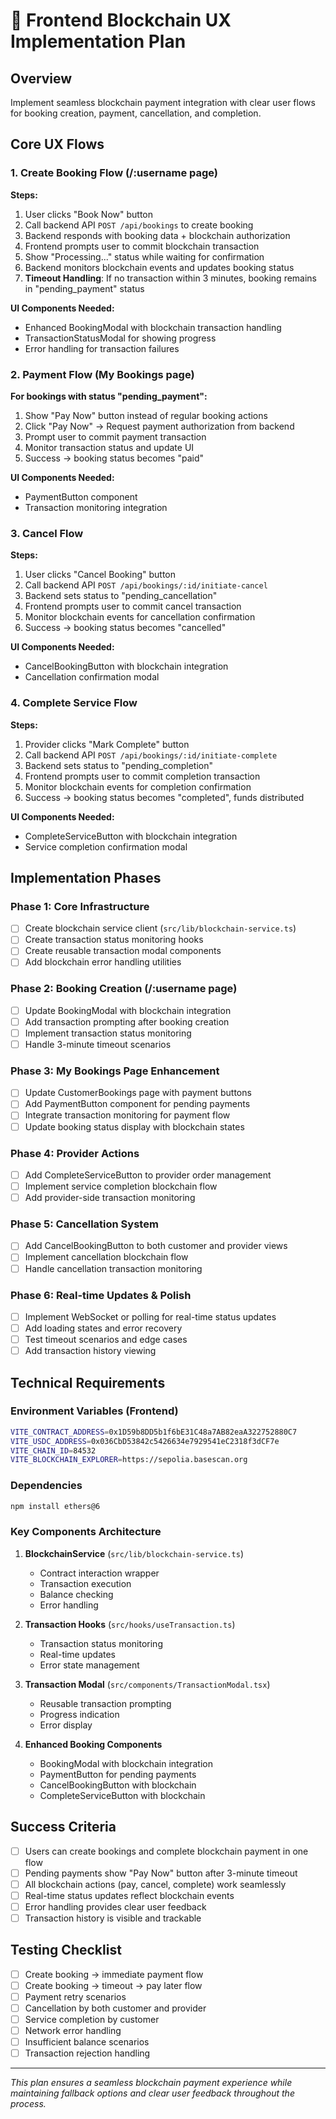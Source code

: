 # 🎯 Frontend Blockchain UX Implementation Plan

## Overview
Implement seamless blockchain payment integration with clear user flows for booking creation, payment, cancellation, and completion.

## Core UX Flows

### 1. Create Booking Flow (/:username page)
**Steps:**
1. User clicks "Book Now" button
2. Call backend API `POST /api/bookings` to create booking
3. Backend responds with booking data + blockchain authorization
4. Frontend prompts user to commit blockchain transaction
5. Show "Processing..." status while waiting for confirmation
6. Backend monitors blockchain events and updates booking status
7. **Timeout Handling**: If no transaction within 3 minutes, booking remains in "pending_payment" status

**UI Components Needed:**
- Enhanced BookingModal with blockchain transaction handling
- TransactionStatusModal for showing progress
- Error handling for transaction failures

### 2. Payment Flow (My Bookings page)
**For bookings with status "pending_payment":**
1. Show "Pay Now" button instead of regular booking actions
2. Click "Pay Now" → Request payment authorization from backend
3. Prompt user to commit payment transaction
4. Monitor transaction status and update UI
5. Success → booking status becomes "paid"

**UI Components Needed:**
- PaymentButton component
- Transaction monitoring integration

### 3. Cancel Flow
**Steps:**
1. User clicks "Cancel Booking" button
2. Call backend API `POST /api/bookings/:id/initiate-cancel`
3. Backend sets status to "pending_cancellation" 
4. Frontend prompts user to commit cancel transaction
5. Monitor blockchain events for cancellation confirmation
6. Success → booking status becomes "cancelled"

**UI Components Needed:**
- CancelBookingButton with blockchain integration
- Cancellation confirmation modal

### 4. Complete Service Flow
**Steps:**
1. Provider clicks "Mark Complete" button  
2. Call backend API `POST /api/bookings/:id/initiate-complete`
3. Backend sets status to "pending_completion"
4. Frontend prompts user to commit completion transaction
5. Monitor blockchain events for completion confirmation
6. Success → booking status becomes "completed", funds distributed

**UI Components Needed:**
- CompleteServiceButton with blockchain integration
- Service completion confirmation modal

## Implementation Phases

### Phase 1: Core Infrastructure
- [ ] Create blockchain service client (`src/lib/blockchain-service.ts`)
- [ ] Create transaction status monitoring hooks
- [ ] Create reusable transaction modal components
- [ ] Add blockchain error handling utilities

### Phase 2: Booking Creation (/:username page)
- [ ] Update BookingModal with blockchain integration
- [ ] Add transaction prompting after booking creation
- [ ] Implement transaction status monitoring
- [ ] Handle 3-minute timeout scenarios

### Phase 3: My Bookings Page Enhancement
- [ ] Update CustomerBookings page with payment buttons
- [ ] Add PaymentButton component for pending payments
- [ ] Integrate transaction monitoring for payment flow
- [ ] Update booking status display with blockchain states

### Phase 4: Provider Actions
- [ ] Add CompleteServiceButton to provider order management
- [ ] Implement service completion blockchain flow
- [ ] Add provider-side transaction monitoring

### Phase 5: Cancellation System
- [ ] Add CancelBookingButton to both customer and provider views
- [ ] Implement cancellation blockchain flow
- [ ] Handle cancellation transaction monitoring

### Phase 6: Real-time Updates & Polish
- [ ] Implement WebSocket or polling for real-time status updates
- [ ] Add loading states and error recovery
- [ ] Test timeout scenarios and edge cases
- [ ] Add transaction history viewing

## Technical Requirements

### Environment Variables (Frontend)
```bash
VITE_CONTRACT_ADDRESS=0x1D59b8DD5b1f6bE31C48a7AB82eaA322752880C7
VITE_USDC_ADDRESS=0x036CbD53842c5426634e7929541eC2318f3dCF7e
VITE_CHAIN_ID=84532
VITE_BLOCKCHAIN_EXPLORER=https://sepolia.basescan.org
```

### Dependencies
```bash
npm install ethers@6
```

### Key Components Architecture

1. **BlockchainService** (`src/lib/blockchain-service.ts`)
   - Contract interaction wrapper
   - Transaction execution
   - Balance checking
   - Error handling

2. **Transaction Hooks** (`src/hooks/useTransaction.ts`)
   - Transaction status monitoring
   - Real-time updates
   - Error state management

3. **Transaction Modal** (`src/components/TransactionModal.tsx`)
   - Reusable transaction prompting
   - Progress indication
   - Error display

4. **Enhanced Booking Components**
   - BookingModal with blockchain integration
   - PaymentButton for pending payments
   - CancelBookingButton with blockchain
   - CompleteServiceButton with blockchain

## Success Criteria

- [ ] Users can create bookings and complete blockchain payment in one flow
- [ ] Pending payments show "Pay Now" button after 3-minute timeout
- [ ] All blockchain actions (pay, cancel, complete) work seamlessly
- [ ] Real-time status updates reflect blockchain events
- [ ] Error handling provides clear user feedback
- [ ] Transaction history is visible and trackable

## Testing Checklist

- [ ] Create booking → immediate payment flow
- [ ] Create booking → timeout → pay later flow
- [ ] Payment retry scenarios
- [ ] Cancellation by both customer and provider
- [ ] Service completion by customer
- [ ] Network error handling
- [ ] Insufficient balance scenarios
- [ ] Transaction rejection handling

---

*This plan ensures a seamless blockchain payment experience while maintaining fallback options and clear user feedback throughout the process.*